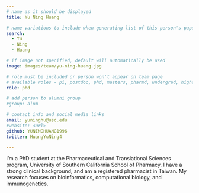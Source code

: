 ```yaml
---
# name as it should be displayed
title: Yu Ning Huang

# name variations to include when generating list of this person's papers
search:
  - Yu 
  - Ning
  - Huang

# if image not specified, default will automatically be used
image: images/team/yu-ning-huang.jpg

# role must be included or person won't appear on team page
# available roles - pi, postdoc, phd, masters, pharmd, undergrad, highschool, programmer
role: phd

# add person to alumni group
#group: alum

# contact info and social media links
email: yuninghu@usc.edu 
#website: <url>
github: YUNINGHUANG1996
twitter: HuangYuNing4

---
```


I’m a PhD student at the Pharmaceutical and Translational Sciences program, University of Southern California School of Pharmacy. I have a strong clinical background, and am a registered pharmacist in Taiwan. My research focuses on bioinformatics, computational biology, and immunogenetics. 
